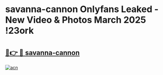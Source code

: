 # savanna-cannon Onlyfans Leaked - New Video & Photos March 2025 !23ork

# <h2><a href="https://by4di2.iuczelnia.edu.pl?title=savanna-cannon&ref=23ork">🔗👉 🔴 savanna-cannon</a></h2>

[![acn](https://github.com/user-attachments/assets/0f9c940e-d8b0-45ae-aac7-cd30a18b3e1c)](https://by4di2.iuczelnia.edu.pl?title=savanna-cannon&ref=23ork)

